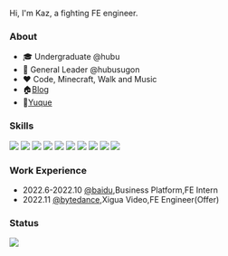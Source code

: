 Hi, I'm Kaz, a fighting FE engineer.

### About

+ 🎓 Undergraduate @hubu
+ 🔆 General Leader @hubusugon
+ ❤️ Code, Minecraft, Walk and Music
+ 🏠[Blog](https://www.objectkaz.cn/)
+ 🦜[Yuque](https://www.yuque.com/objectkaz)

### Skills

![](https://img.shields.io/badge/-JavaScript-yellow?style=flat-square&logo=javascript&logoColor=white)
![](https://img.shields.io/badge/-TypeScript-3178c6?style=flat-square&logo=typescript&logoColor=white)
![](https://img.shields.io/badge/-Vue-42b883?style=flat-square&logo=vue.js&logoColor=white)
![](https://img.shields.io/badge/-React-61dafb?style=flat-square&logo=react&logoColor=282c34)
![](https://img.shields.io/badge/-Webpack-2b3a42?style=flat-square&logo=WEBPACK&logoColor=white)
![](https://img.shields.io/badge/-Vite-646cff?style=flat-square&logo=vite&logoColor=white)
![](https://img.shields.io/badge/-Node.js-026e00?style=flat-square&logo=node.js&logoColor=white)
![](https://img.shields.io/badge/-express-eeeeee?style=flat-square&logo=express&logoColor=black)
![](https://img.shields.io/badge/-koa-33333d?style=flat-square&logo=koa&logoColor=white)
![](https://img.shields.io/badge/-Nest.js-ea2845?style=flat-square&logo=nestjs&logoColor=white)

### Work Experience

+ 2022.6-2022.10 [@baidu](https://github.com/baidu),Business Platform,FE Intern
+ 2022.11 [@bytedance](https://github.com/bytedance),Xigua Video,FE Engineer(Offer)

### Status

![](https://github-readme-stats.vercel.app/api/?username=object-kaz&show_owner=true)
